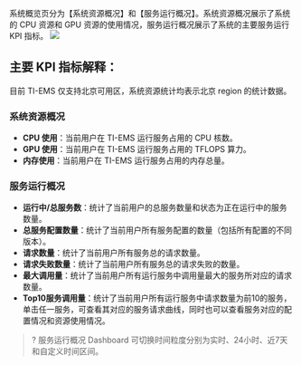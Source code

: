 系统概览页分为【系统资源概况】和【服务运行概况】。系统资源概况展示了系统的 CPU 资源和 GPU 资源的使用情况，服务运行概况展示了系统的主要服务运行 KPI 指标。
![](https://main.qcloudimg.com/raw/faa64ea98ac6699377cf904c82aa930d.png)
## 主要 KPI 指标解释：
目前 TI-EMS 仅支持北京可用区，系统资源统计均表示北京 region 的统计数据。
### 系统资源概况
- **CPU 使用**：当前用户在 TI-EMS 运行服务占用的 CPU 核数。
- **GPU 使用**：当前用户在 TI-EMS 运行服务占用的 TFLOPS 算力。
- **内存使用**：当前用户在 TI-EMS 运行服务占用的内存总量。

### 服务运行概况
- **运行中/总服务数**：统计了当前用户的总服务数量和状态为正在运行中的服务数量。
- **总服务配置数量**：统计了当前用户所有服务配置的数量（包括所有配置的不同版本）。
- **请求数量**：统计了当前用户所有服务总的请求数量。
- **请求失败数量**：统计了当前用户所有服务总的请求失败的数量。
- **最大调用量**：统计了当前用户所有运行服务中调用量最大的服务所对应的请求数量。
- **Top10服务调用量**：统计了当前用户所有运行服务中请求数量为前10的服务，单击任一服务，可查看其对应的服务请求曲线，同时也可以查看服务对应的配置情况和资源使用情况。
>? 服务运行概况 Dashboard 可切换时间粒度分别为实时、24小时、近7天和自定义时间区间。
